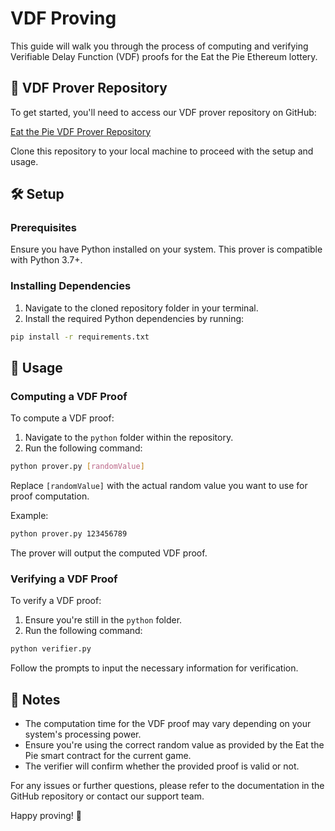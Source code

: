 # VDF Proving

This guide will walk you through the process of computing and verifying Verifiable Delay Function (VDF) proofs for the Eat the Pie Ethereum lottery.

## 📁 VDF Prover Repository

To get started, you'll need to access our VDF prover repository on GitHub:

[Eat the Pie VDF Prover Repository](https://github.com/eatthepie/vdf-prover)

Clone this repository to your local machine to proceed with the setup and usage.

## 🛠️ Setup

### Prerequisites

Ensure you have Python installed on your system. This prover is compatible with Python 3.7+.

### Installing Dependencies

1. Navigate to the cloned repository folder in your terminal.
2. Install the required Python dependencies by running:

```bash
pip install -r requirements.txt
```

## 🚀 Usage

### Computing a VDF Proof

To compute a VDF proof:

1. Navigate to the `python` folder within the repository.
2. Run the following command:

```bash
python prover.py [randomValue]
```

Replace `[randomValue]` with the actual random value you want to use for proof computation.

Example:

```bash
python prover.py 123456789
```

The prover will output the computed VDF proof.

### Verifying a VDF Proof

To verify a VDF proof:

1. Ensure you're still in the `python` folder.
2. Run the following command:

```bash
python verifier.py
```

Follow the prompts to input the necessary information for verification.

## 📝 Notes

- The computation time for the VDF proof may vary depending on your system's processing power.
- Ensure you're using the correct random value as provided by the Eat the Pie smart contract for the current game.
- The verifier will confirm whether the provided proof is valid or not.

For any issues or further questions, please refer to the documentation in the GitHub repository or contact our support team.

Happy proving! 🥧
